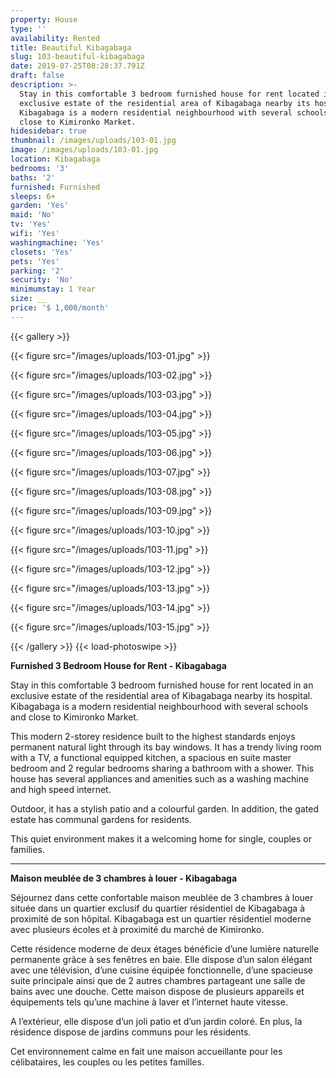 ```yaml
---
property: House
type: ''
availability: Rented
title: Beautiful Kibagabaga
slug: 103-beautiful-kibagabaga
date: 2019-07-25T08:28:37.791Z
draft: false
description: >-
  Stay in this comfortable 3 bedroom furnished house for rent located in an
  exclusive estate of the residential area of Kibagabaga nearby its hospital.
  Kibagabaga is a modern residential neighbourhood with several schools and
  close to Kimironko Market. 
hidesidebar: true
thumbnail: /images/uploads/103-01.jpg
image: /images/uploads/103-01.jpg
location: Kibagabaga
bedrooms: '3'
baths: '2'
furnished: Furnished
sleeps: 6+
garden: 'Yes'
maid: 'No'
tv: 'Yes'
wifi: 'Yes'
washingmachine: 'Yes'
closets: 'Yes'
pets: 'Yes'
parking: '2'
security: 'No'
minimumstay: 1 Year
size: __
price: '$ 1,000/month'
---
```

{{< gallery >}} 

{{< figure src="/images/uploads/103-01.jpg" >}} 

{{< figure src="/images/uploads/103-02.jpg" >}}

 {{< figure src="/images/uploads/103-03.jpg" >}} 

{{< figure src="/images/uploads/103-04.jpg" >}}

{{< figure src="/images/uploads/103-05.jpg" >}}

 {{< figure src="/images/uploads/103-06.jpg" >}}

 {{< figure src="/images/uploads/103-07.jpg" >}}

 {{< figure src="/images/uploads/103-08.jpg" >}}

{{< figure src="/images/uploads/103-09.jpg" >}} 

{{< figure src="/images/uploads/103-10.jpg" >}}

 {{< figure src="/images/uploads/103-11.jpg" >}} 

{{< figure src="/images/uploads/103-12.jpg" >}}

{{< figure src="/images/uploads/103-13.jpg" >}}

{{< figure src="/images/uploads/103-14.jpg" >}}

{{< figure src="/images/uploads/103-15.jpg" >}}

 {{< /gallery >}} {{< load-photoswipe >}}

**Furnished 3 Bedroom House for Rent - Kibagabaga**

Stay in this comfortable 3 bedroom furnished house for rent located in an exclusive estate of the residential area of Kibagabaga nearby its hospital. Kibagabaga is a modern residential neighbourhood with several schools and close to Kimironko Market. 

This modern 2-storey residence built to the highest standards enjoys permanent natural light through its bay windows. It has a trendy living room with a TV, a functional equipped kitchen, a spacious en suite master bedroom and 2 regular bedrooms sharing a bathroom with a shower. This house has several appliances and amenities such as a washing machine and high speed internet. 

Outdoor, it has a stylish patio and a colourful garden. In addition, the gated estate has communal gardens for residents. 

This quiet environment makes it a welcoming home for single, couples or families.

- - -

**Maison meublée de 3 chambres à louer - Kibagabaga**

Séjournez dans cette confortable maison meublée de 3 chambres à louer située dans un quartier exclusif du quartier résidentiel de Kibagabaga à proximité de son hôpital. Kibagabaga est un quartier résidentiel moderne avec plusieurs écoles et à proximité du marché de Kimironko.

Cette résidence moderne de deux étages bénéficie d’une lumière naturelle permanente grâce à ses fenêtres en baie. Elle dispose d’un salon élégant avec une télévision, d’une cuisine équipée fonctionnelle, d’une spacieuse suite principale ainsi que de 2 autres chambres partageant une salle de bains avec une douche. Cette maison dispose de plusieurs appareils et équipements tels qu’une machine à laver et l’internet haute vitesse.

A l’extérieur, elle dispose d’un joli patio et d’un jardin coloré. En plus, la résidence dispose de jardins communs pour les résidents.

Cet environnement calme en fait une maison accueillante pour les célibataires, les couples ou les petites familles.
